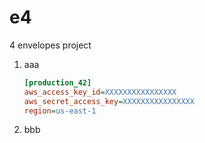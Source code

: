# e4
4 envelopes project

1. aaa

   ```Ini
   [production_42]
   aws_access_key_id=XXXXXXXXXXXXXXXX
   aws_secret_access_key=XXXXXXXXXXXXXXXX
   region=us-east-1
   ```

1. bbb

